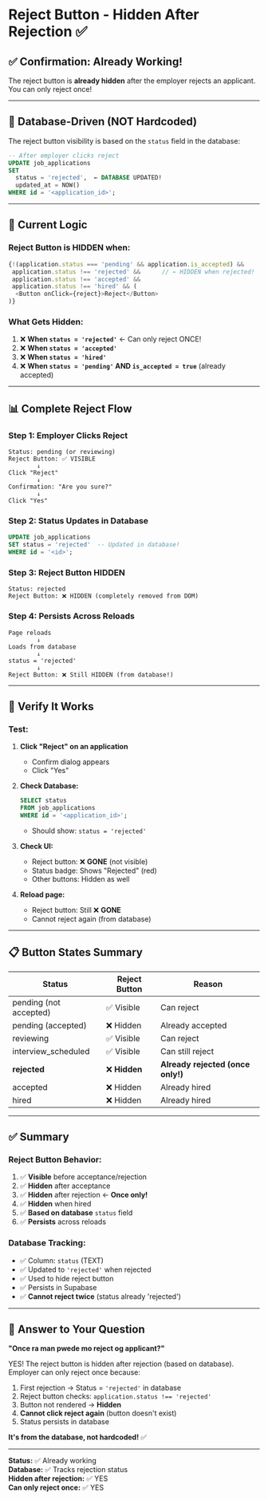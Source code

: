 # Reject Button - Hidden After Rejection ✅

## ✅ Confirmation: Already Working!

The reject button is **already hidden** after the employer rejects an applicant. You can only reject once!

---

## 💾 Database-Driven (NOT Hardcoded)

The reject button visibility is based on the `status` field in the database:

```sql
-- After employer clicks reject
UPDATE job_applications 
SET 
  status = 'rejected',  ← DATABASE UPDATED!
  updated_at = NOW()
WHERE id = '<application_id>';
```

---

## 🎯 Current Logic

### **Reject Button is HIDDEN when:**

```typescript
{!(application.status === 'pending' && application.is_accepted) && 
 application.status !== 'rejected' &&      // ← HIDDEN when rejected!
 application.status !== 'accepted' && 
 application.status !== 'hired' && (
  <Button onClick={reject}>Reject</Button>
)}
```

### **What Gets Hidden:**

1. ❌ **When `status = 'rejected'`** ← Can only reject ONCE!
2. ❌ **When `status = 'accepted'`**
3. ❌ **When `status = 'hired'`**
4. ❌ **When `status = 'pending'` AND `is_accepted = true`** (already accepted)

---

## 📊 Complete Reject Flow

### **Step 1: Employer Clicks Reject**
```
Status: pending (or reviewing)
Reject Button: ✅ VISIBLE
        ↓
Click "Reject"
        ↓
Confirmation: "Are you sure?"
        ↓
Click "Yes"
```

### **Step 2: Status Updates in Database**
```sql
UPDATE job_applications 
SET status = 'rejected'  -- Updated in database!
WHERE id = '<id>';
```

### **Step 3: Reject Button HIDDEN**
```
Status: rejected
Reject Button: ❌ HIDDEN (completely removed from DOM)
```

### **Step 4: Persists Across Reloads**
```
Page reloads
        ↓
Loads from database
        ↓
status = 'rejected'
        ↓
Reject Button: ❌ Still HIDDEN (from database!)
```

---

## 🧪 Verify It Works

### **Test:**

1. **Click "Reject" on an application**
   - Confirm dialog appears
   - Click "Yes"

2. **Check Database:**
   ```sql
   SELECT status 
   FROM job_applications 
   WHERE id = '<application_id>';
   ```
   - Should show: `status = 'rejected'`

3. **Check UI:**
   - Reject button: ❌ **GONE** (not visible)
   - Status badge: Shows "Rejected" (red)
   - Other buttons: Hidden as well

4. **Reload page:**
   - Reject button: Still ❌ **GONE**
   - Cannot reject again (from database)

---

## 📋 Button States Summary

| Status | Reject Button | Reason |
|--------|---------------|--------|
| pending (not accepted) | ✅ Visible | Can reject |
| pending (accepted) | ❌ Hidden | Already accepted |
| reviewing | ✅ Visible | Can reject |
| interview_scheduled | ✅ Visible | Can still reject |
| **rejected** | ❌ **Hidden** | **Already rejected (once only!)** |
| accepted | ❌ Hidden | Already hired |
| hired | ❌ Hidden | Already hired |

---

## ✅ Summary

### **Reject Button Behavior:**

1. ✅ **Visible** before acceptance/rejection
2. ✅ **Hidden** after acceptance
3. ✅ **Hidden** after rejection ← **Once only!**
4. ✅ **Hidden** when hired
5. ✅ **Based on database** `status` field
6. ✅ **Persists** across reloads

### **Database Tracking:**
- ✅ Column: `status` (TEXT)
- ✅ Updated to `'rejected'` when rejected
- ✅ Used to hide reject button
- ✅ Persists in Supabase
- ✅ **Cannot reject twice** (status already 'rejected')

---

## 🎯 Answer to Your Question

**"Once ra man pwede mo reject og applicant?"**

YES! The reject button is hidden after rejection (based on database). Employer can only reject once because:

1. First rejection → Status = `'rejected'` in database
2. Reject button checks: `application.status !== 'rejected'`
3. Button not rendered → **Hidden**
4. **Cannot click reject again** (button doesn't exist)
5. Status persists in database

**It's from the database, not hardcoded!** ✅

---

**Status:** ✅ Already working  
**Database:** ✅ Tracks rejection status  
**Hidden after rejection:** ✅ YES  
**Can only reject once:** ✅ YES

